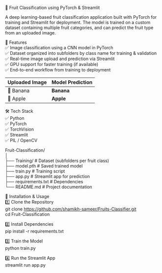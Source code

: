 🍎 Fruit Classification using PyTorch & Streamlit

A deep learning-based fruit classification application built with PyTorch for training and Streamlit for deployment.
The model is trained on a custom dataset containing multiple fruit categories, and can predict the fruit type from an uploaded image.

📌 Features                                                                                                                                                                                                          
✅ Image classification using a CNN model in PyTorch                                                                                                                                                                 
✅ Dataset organized into subfolders by class name for training & validation                                                                                                                                         
✅ Real-time image upload and prediction via Streamlit                                                                                                                                                               
✅ GPU support for faster training (if available)                                                                                                                                                                    
✅ End-to-end workflow from training to deployment                                                                                                                                                                   

| Uploaded Image | Model Prediction |
| -------------- | ---------------- |
| 🍌 Banana      | **Banana**       |
| 🍎 Apple       | **Apple**        |

🛠 Tech Stack                                                                                                                                                                                                        
✅ Python                                                                                                                                                                                                            
✅ PyTorch                                                                                                                                                                                                           
✅ TorchVision                                                                                                                                                                                                       
✅ Streamlit                                                                                                                                                                                                         
✅ PIL / OpenCV                                                                                                                                                                                                      

Fruit-Classification/                                                                                                                                                                                                
│                                                                                                                                                                                                                    
├── Training/               # Dataset (subfolders per fruit class)                                                                                                                                                   
├── model.pth               # Saved trained model                                                                                                                                                                    
├── train.py                 # Training script                                                                                                                                                                       
├── app.py                   # Streamlit app for prediction                                                                                                                                                          
├── requirements.txt         # Dependencies                                                                                                                                                                          
└── README.md                # Project documentation                                                                                                                                                                 





🚀 Installation & Usage                                                                                                                                                                                              
1️⃣ Clone the Repository                                                                                                                                                                                              
git clone https://github.com/shamikh-sameer/Fruits-Classifier.git                                                                                                                                                    
cd Fruit-Classification                                                                                                                                                                                              

2️⃣ Install Dependencies                                                                                                                                                                                              
pip install -r requirements.txt                                                                                                                                                                                      

3️⃣ Train the Model                                                                                                                                                                                                   
python train.py                                                                                                                                                                                                      

4️⃣ Run the Streamlit App                                                                                                                                                                                             
streamlit run app.py                                                                                                                                                                                                 
